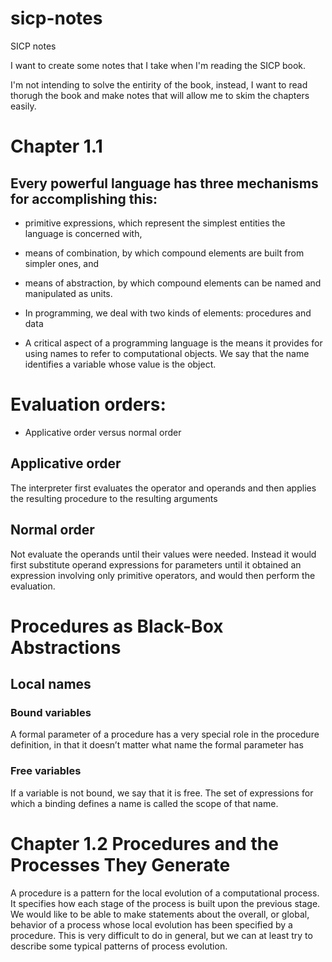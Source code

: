 # sicp-notes
SICP notes


I want to create some notes that I take when I'm reading the SICP book.

I'm not intending to solve the entirity of the book, instead, I want to read thorugh the book and make notes that will allow me to skim the chapters easily.


# Chapter 1.1

## Every powerful language has three mechanisms for accomplishing this:

* primitive expressions, which represent the simplest entities the language is concerned with,
* means of combination, by which compound elements are built from simpler ones, and
* means of abstraction, by which compound elements can be named and manipulated as units.

* In programming, we deal with two kinds of elements: procedures and data

* A critical aspect of a programming language is the means it provides for using names to refer to computational objects. We say that the name identifies a variable whose value is the object.

# Evaluation orders:

* Applicative order versus normal order

## Applicative order

The interpreter first evaluates the operator and operands and then applies the resulting procedure to the resulting arguments

## Normal order

Not evaluate the operands until their values were needed. Instead it would first substitute operand expressions for parameters until it obtained an expression involving only primitive operators, and would then perform the evaluation.

# Procedures as Black-Box Abstractions


## Local names

### Bound variables
A formal parameter of a procedure has a very special role in the procedure definition, in that it doesn’t matter what name the formal parameter has

### Free variables

If a variable is not bound, we say that it is free. The set of expressions for which a binding defines a name is called the scope of that name.


# Chapter 1.2 Procedures and the Processes They Generate

A procedure is a pattern for the local evolution of a computational process. It specifies how each stage of the process is built upon the previous stage. We would like to be able to make statements about the overall, or global, behavior of a process whose local evolution has been specified by a procedure. This is very difficult to do in general, but we can at least try to describe some typical patterns of process evolution.


